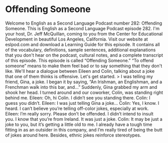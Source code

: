 # Offending Someone

Welcome to English as a Second Language Podcast number 282: Offending Someone.    This is English as a Second Language Podcast episode 282.  I'm your host, Dr. Jeff McQuillan, coming to you from the Center for Educational Development in beautiful Los Angeles, California.  Visit our website at eslpod.com and download a Learning Guide for this episode.  It contains all of the vocabulary, definitions, sample sentences, additional explanations that you don't hear on the podcast, cultural notes, and a complete transcript of this episode.  This episode is called “Offending Someone.”  “To offend someone” means to make them feel bad or to say something that they don't like.  We'll hear a dialogue between Eileen and Colin, talking about a joke that one of them thinks is offensive.  Let's get started.  > I was telling my friend, Gina, a joke.  I began it by saying, “An Irishman, an Englishman, and a Frenchman walk into this bar, and…”  Suddenly, Gina grabbed my arm and shook her head.  I turned around and our coworker, Colin, was standing right behind me.  Eileen:  Oh, hi Colin.  I didn’t see you standing there.  Colin:  I guess you didn’t.    Eileen:  I was just telling Gina a joke...  Colin:  Yes, I know.  I heard.  I can’t believe you’re telling off-color jokes, especially at work.    Eileen:  I’m really sorry.  Please don’t be offended.  I didn’t intend to insult you.  I know that you’re from Ireland.  It was just a joke.  Colin:  It may be just a joke to you, but it’s getting a little old to me.  I already have a tough time fitting in as an outsider in this company, and I’m really tired of being the butt of jokes around here.  Besides, ethnic jokes reinforce stereotypes. 